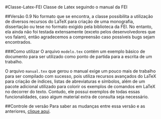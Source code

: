 #Classe-Latex-FEI
Classe de Latex seguindo o manual da FEI

##Versão 0.9
No formato que se encontra, a classe possibilita a utilização de diversos recursos do LaTeX para criação de uma monografia, dissertação ou tese no formato exigido pela biblioteca da FEI. No entanto, ela ainda não foi testada extensamente (exceto pelos desenvolvedores que vos falam), então agradecemos a compreensão caso possíveis bugs sejam encontrados.

###Como utilizar
O arquivo `modelo.tex` contém um exemplo básico de documento para ser utilizado como ponto de partida para a escrita de um trabalho.

O arquivo `manual.tex` que gerou o manual exige um pouco mais de trabalho para ser compilado com sucesso, pois utiliza recursos avançados do LaTeX para criação de índices, listas de abreviaturas e símbolos, além de um pacote adicional utilizado para colorir os exemplos de comandos em LaTeX no decorrer do texto. Contudo, ele possui exemplos de todas essas funcionalidades, caso algum material extra de consulta seja necessário.

##Controle de versão
Para saber as mudanças entre essa versão e as anteriores, [clique aqui](https://github.com/anjoletto/Classe-Latex-FEI/commits/master).
